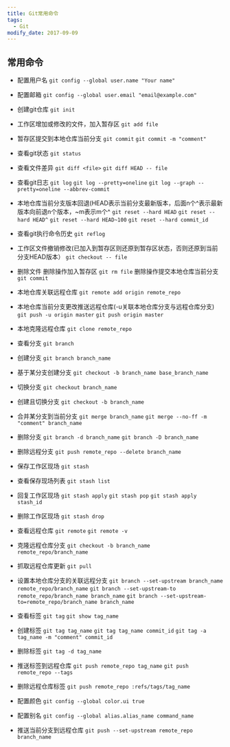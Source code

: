 ```yaml
---
title: Git常用命令
tags: 
  - Git
modify_date: 2017-09-09
---
```


## 常用命令

* 配置用户名
`git config --global user.name "Your name"`

* 配置邮箱
`git config --global user.email "email@example.com"`

* 创建git仓库
`git init`

* 工作区增加或修改的文件，加入暂存区
`git add file`

* 暂存区提交到本地仓库当前分支
`git commit`
`git commit -m "comment"`

* 查看git状态
`git status`

* 查看文件差异
`git diff <file>`
`git diff HEAD -- file`

* 查看git日志
`git log`
`git log --pretty=oneline`
`git log --graph --pretty=oneline --abbrev-commit`

* 本地仓库当前分支版本回退(HEAD表示当前分支最新版本，后面n个^表示最新版本向前退n个版本，~m表示m个^
`git reset --hard HEAD`
`git reset --hard HEAD^`
`git reset --hard HEAD~100`
`git reset --hard commit_id`

* 查看git执行命令历史
`git reflog`

* 工作区文件撤销修改(已加入到暂存区则还原到暂存区状态，否则还原到当前分支HEAD版本）
`git checkout -- file`

* 删除文件
删除操作加入暂存区
`git rm file`
删除操作提交本地仓库当前分支
`git commit`

* 本地仓库关联远程仓库
`git remote add origin remote_repo`

* 本地仓库当前分支更改推送远程仓库(-u关联本地仓库分支与远程仓库分支)
`git push -u origin master`
`git push origin master`

* 本地克隆远程仓库
`git clone remote_repo`

* 查看分支
`git branch`

* 创建分支
`git branch branch_name`

* 基于某分支创建分支
`git checkout -b branch_name base_branch_name`

* 切换分支
`git checkout branch_name`

* 创建且切换分支
`git checkout -b branch_name`

* 合并某分支到当前分支
`git merge branch_name`
`git merge --no-ff -m "comment" branch_name`

* 删除分支
`git branch -d branch_name`
`git branch -D branch_name`

* 删除远程分支
`git push remote_repo --delete branch_name`

* 保存工作区现场
`git stash`

* 查看保存现场列表
`git stash list`

* 回复工作区现场
`git stash apply`
`git stash pop`
`git stash apply stash_id`

* 删除工作区现场
`git stash drop`

* 查看远程仓库
`git remote`
`git remote -v`

* 克隆远程仓库分支
`git checkout -b branch_name remote_repo/branch_name`

* 抓取远程仓库更新
`git pull`

* 设置本地仓库分支的关联远程分支
`git branch --set-upstream branch_name remote_repo/branch_name`
`git branch --set-upstream-to remote_repo/branch_name branch_name`
`git branch --set-upstream-to=remote_repo/branch_name branch_name`

* 查看标签
`git tag`
`git show tag_name`

* 创建标签
`git tag tag_name`
`git tag tag_name commit_id`
`git tag -a tag_name -m "comment" commit_id`

* 删除标签
`git tag -d tag_name`

* 推送标签到远程仓库
`git push remote_repo tag_name`
`git push remote_repo --tags`

* 删除远程仓库标签
`git push remote_repo :refs/tags/tag_name`

* 配置颜色
`git config --global color.ui true`

* 配置别名
`git config --global alias.alias_name command_name`

* 推送当前分支到远程仓库
`git push --set-upstream remote_repo branch_name`
